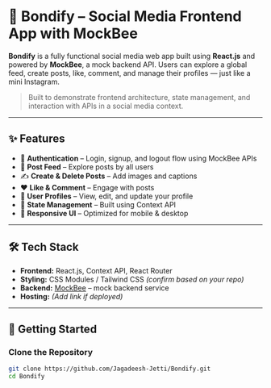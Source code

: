 # 📸 Bondify – Social Media Frontend App with MockBee

**Bondify** is a fully functional social media web app built using **React.js** and powered by **MockBee**, a mock backend API. Users can explore a global feed, create posts, like, comment, and manage their profiles — just like a mini Instagram.

> Built to demonstrate frontend architecture, state management, and interaction with APIs in a social media context.

---

## ✨ Features

- 🔐 **Authentication** – Login, signup, and logout flow using MockBee APIs  
- 📸 **Post Feed** – Explore posts by all users  
- ✍️ **Create & Delete Posts** – Add images and captions  
- ❤️ **Like & Comment** – Engage with posts  
- 👤 **User Profiles** – View, edit, and update your profile  
- 🧠 **State Management** – Built using Context API  
- 📱 **Responsive UI** – Optimized for mobile & desktop

---

## 🛠 Tech Stack

- **Frontend:** React.js, Context API, React Router  
- **Styling:** CSS Modules / Tailwind CSS *(confirm based on your repo)*  
- **Backend:** [MockBee](https://mockbee.netlify.app/) – mock backend service  
- **Hosting:** *(Add link if deployed)*

---

## 🚀 Getting Started

### Clone the Repository
```bash
git clone https://github.com/Jagadeesh-Jetti/Bondify.git
cd Bondify
